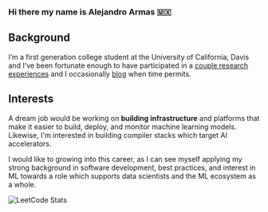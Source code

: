 ### Hi there my name is Alejandro Armas 🇲🇽

## Background

I’m a first generation college student at the University of California, Davis and I’ve been fortunate enough to have participated in a [couple research experiences](https://alejandroarmas.github.io/assets/AlejandroArmasResume.pdf) and I occasionally [blog](https://alejandroarmas.github.io) when time permits.

## Interests 

A dream job would be working on **building infrastructure** and platforms that make it easier to build, deploy, and monitor machine learning models. Likewise, I'm interested in building compiler stacks which target AI accelerators. 

I would like to growing into this career, as I can see myself applying my strong background in software development, best practices, and interest in ML towards a role which supports data scientists and the ML ecosystem as a whole.

![LeetCode Stats](https://leetcard.jacoblin.cool/armas?theme=dark&font=Cairo&ext=contest)
